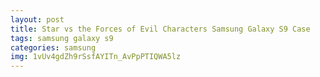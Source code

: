 ```yaml
---
layout: post
title: Star vs the Forces of Evil Characters Samsung Galaxy S9 Case
tags: samsung galaxy s9
categories: samsung
img: 1vUv4gdZh9rSsfAYITn_AvPpPTIQWA5lz
---
```

